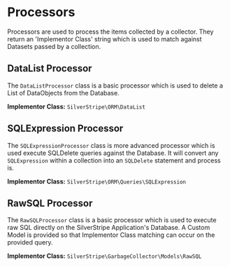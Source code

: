 # Processors

Processors are used to process the items collected by a collector. They return an 'Implementor Class' string which is used to match against Datasets passed by a collection.

## DataList Processor

The `DataListProcessor` class is a basic processor which is used to delete a List of DataObjects from the Database.

**Implementor Class:** `SilverStripe\ORM\DataList`

## SQLExpression Processor

The `SQLExpressionProcessor` class is more advanced processor which is used execute SQLDelete queries against the Database. It will convert any `SQLExpression` within a collection into an `SQLDelete` statement and process is.

**Implementor Class:** `SilverStripe\ORM\Queries\SQLExpression`

## RawSQL Processor

The `RawSQLProcessor` class is a basic processor which is used to execute raw SQL directly on the SilverStripe Application's Database. A Custom Model is provided so that Implementor Class matching can occur on the provided query.

**Implementor Class:** `SilverStripe\GarbageCollector\Models\RawSQL`
